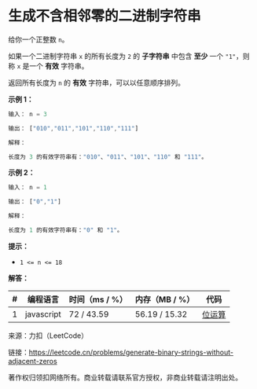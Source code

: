 # 生成不含相邻零的二进制字符串

给你一个正整数 `n`。

如果一个二进制字符串 `x` 的所有长度为 `2` 的 **子字符串** 中包含 **至少** 一个 `"1"`，则称 `x` 是一个 **有效** 字符串。

返回所有长度为 `n` 的 **有效** 字符串，可以以任意顺序排列。

**示例 1：**

``` javascript
输入： n = 3

输出： ["010","011","101","110","111"]

解释：

长度为 3 的有效字符串有："010"、"011"、"101"、"110" 和 "111"。
```

**示例 2：**

``` javascript
输入： n = 1

输出： ["0","1"]

解释：

长度为 1 的有效字符串有："0" 和 "1"。
```

**提示：**

- `1 <= n <= 18`

**解答：**

**#**|**编程语言**|**时间（ms / %）**|**内存（MB / %）**|**代码**
--|--|--|--|--
1|javascript|72 / 43.59|56.19 / 15.32|[位运算](./javascript/ac_v1.js)

来源：力扣（LeetCode）

链接：https://leetcode.cn/problems/generate-binary-strings-without-adjacent-zeros

著作权归领扣网络所有。商业转载请联系官方授权，非商业转载请注明出处。
